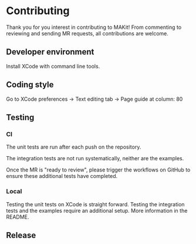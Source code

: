 # Contributing

Thank you for you interest in contributing to MAKit! From commenting to 
reviewing and sending MR requests, all contributions are welcome. 

## Developer environment

Install XCode with command line tools.

## Coding style

Go to XCode preferences -> Text editing tab -> Page guide at column: 80

## Testing

### CI 

The unit tests are run after each push on the repository. 

The integration tests are not run systematically, neither are the examples.

Once the MR is "ready to review", please trigger the workflows on GitHub 
to ensure these additional tests have completed. 

### Local 

Testing the unit tests on XCode is straight forward.
Testing the integration tests and the examples require an additional setup. 
More information in the README.

## Release
